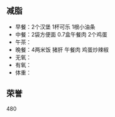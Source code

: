 ## 减脂 ##
* 早餐：2个汉堡 1杯可乐 1根小油条
* 中餐：2袋方便面 0.7盒午餐肉 2个鸡蛋
* 午茶：
* 晚餐：4两米饭 猪肝 午餐肉 鸡蛋炒辣椒
* 无氧：
* 有氧：
* 体重：


## 荣誉 ##
480

